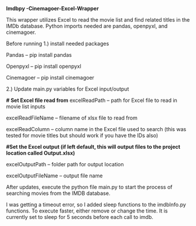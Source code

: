 **Imdbpy -Cinemagoer-Excel-Wrapper**

This wrapper utilizes Excel to read the movie list and find related titles in the IMDb database. Python imports needed are pandas, openpyxl, and cinemagoer. 

Before running 
1.)	install needed packages 

Pandas – pip install pandas 

Openpyxl – pip install openpyxl

Cinemagoer – pip install cinemagoer 

2.)	Update main.py variables for Excel input/output

**# Set Excel file read from**
excelReadPath – path for Excel file to read in movie list inputs

excelReadFileName – filename of xlsx file to read from

excelReadColumn – column name in the Excel file used to search (this was tested for movie titles but should work if you have the IDs also) 

**#Set the Excel output (if left default, this will output files to the project location called Output.xlsx)**

excelOutputPath – folder path for output location

excelOutputFileName – output file name

After updates, execute the python file main.py to start the process of searching movies from the IMDB database.

I was getting a timeout error, so I added sleep functions to the imdbInfo.py functions. To execute faster, either remove or change the time. It is currently set to sleep for 5 seconds before each call to imdb. 
